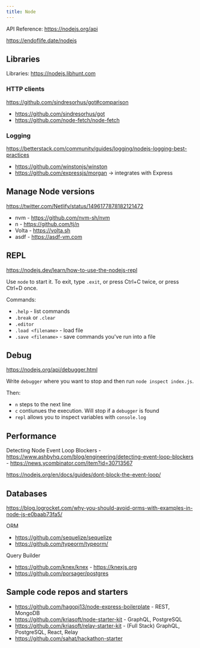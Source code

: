 ```yaml
---
title: Node
---
```


API Reference: https://nodejs.org/api

https://endoflife.date/nodejs

## Libraries

Libraries: https://nodejs.libhunt.com

### HTTP clients

https://github.com/sindresorhus/got#comparison

- https://github.com/sindresorhus/got
- https://github.com/node-fetch/node-fetch

### Logging

https://betterstack.com/community/guides/logging/nodejs-logging-best-practices

- https://github.com/winstonjs/winston
- https://github.com/expressjs/morgan -> integrates with Express

## Manage Node versions

https://twitter.com/Netlify/status/1496177878182121472

- nvm - https://github.com/nvm-sh/nvm
- n - https://github.com/tj/n
- Volta - https://volta.sh
- asdf - https://asdf-vm.com

## REPL

https://nodejs.dev/learn/how-to-use-the-nodejs-repl

Use `node` to start it. To exit, type `.exit`, or press Ctrl+C twice, or press Ctrl+D once.

Commands:

- `.help` - list commands
- `.break` or `.clear`
- `.editor`
- `.load <filename>` - load file
- `.save <filename>` - save commands you've run into a file

## Debug

https://nodejs.org/api/debugger.html

Write `debugger` where you want to stop and then run `node inspect index.js`.

Then:

- `n` steps to the next line
- `c` contiunues the execution. Will stop if a `debugger` is found
- `repl` allows you to inspect variables with `console.log`

## Performance

Detecting Node Event Loop Blockers - https://www.ashbyhq.com/blog/engineering/detecting-event-loop-blockers - https://news.ycombinator.com/item?id=30713567

https://nodejs.org/en/docs/guides/dont-block-the-event-loop/

## Databases

https://blog.logrocket.com/why-you-should-avoid-orms-with-examples-in-node-js-e0baab73fa5/

ORM

- https://github.com/sequelize/sequelize
- https://github.com/typeorm/typeorm/

Query Builder

- https://github.com/knex/knex - https://knexjs.org
- https://github.com/porsager/postgres

## Sample code repos and starters

- https://github.com/hagopj13/node-express-boilerplate - REST, MongoDB
- https://github.com/kriasoft/node-starter-kit - GraphQL, PostgreSQL
- https://github.com/kriasoft/relay-starter-kit - (Full Stack) GraphQL, PostgreSQL, React, Relay
- https://github.com/sahat/hackathon-starter
